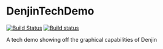 # DenjinTechDemo
[![Build Status](https://travis-ci.org/storm20200/DenjinTechDemo.svg?branch=master)](https://travis-ci.org/storm20200/DenjinTechDemo) [![Build status](https://ci.appveyor.com/api/projects/status/36ek0dsjkcc39ah6?svg=true)](https://ci.appveyor.com/project/storm20200/denjintechdemo)

A tech demo showing off the graphical capabilities of Denjin
